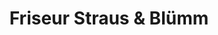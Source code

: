 ---
title: "Friseur Straus & Blümm"
url: /bad-neustadt-an-der-saale/friseur-straus-und-bluemm/
shop: Friseur
---